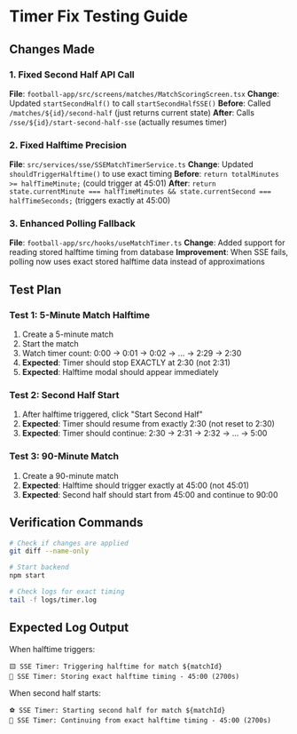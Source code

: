 # Timer Fix Testing Guide

## Changes Made

### 1. Fixed Second Half API Call
**File**: `football-app/src/screens/matches/MatchScoringScreen.tsx`
**Change**: Updated `startSecondHalf()` to call `startSecondHalfSSE()` 
**Before**: Called `/matches/${id}/second-half` (just returns current state)
**After**: Calls `/sse/${id}/start-second-half-sse` (actually resumes timer)

### 2. Fixed Halftime Precision
**File**: `src/services/sse/SSEMatchTimerService.ts`
**Change**: Updated `shouldTriggerHalftime()` to use exact timing
**Before**: `return totalMinutes >= halfTimeMinute;` (could trigger at 45:01)
**After**: `return state.currentMinute === halfTimeMinutes && state.currentSecond === halfTimeSeconds;` (triggers exactly at 45:00)

### 3. Enhanced Polling Fallback
**File**: `football-app/src/hooks/useMatchTimer.ts`
**Change**: Added support for reading stored halftime timing from database
**Improvement**: When SSE fails, polling now uses exact stored halftime data instead of approximations

## Test Plan

### Test 1: 5-Minute Match Halftime
1. Create a 5-minute match
2. Start the match
3. Watch timer count: 0:00 → 0:01 → 0:02 → ... → 2:29 → 2:30
4. **Expected**: Timer should stop EXACTLY at 2:30 (not 2:31)
5. **Expected**: Halftime modal should appear immediately

### Test 2: Second Half Start
1. After halftime triggered, click "Start Second Half"
2. **Expected**: Timer should resume from exactly 2:30 (not reset to 2:30)
3. **Expected**: Timer should continue: 2:30 → 2:31 → 2:32 → ... → 5:00

### Test 3: 90-Minute Match
1. Create a 90-minute match
2. **Expected**: Halftime should trigger exactly at 45:00 (not 45:01)
3. **Expected**: Second half should start from 45:00 and continue to 90:00

## Verification Commands

```bash
# Check if changes are applied
git diff --name-only

# Start backend
npm start

# Check logs for exact timing
tail -f logs/timer.log
```

## Expected Log Output

When halftime triggers:
```
🟨 SSE Timer: Triggering halftime for match ${matchId}
💾 SSE Timer: Storing exact halftime timing - 45:00 (2700s)
```

When second half starts:
```
⚽ SSE Timer: Starting second half for match ${matchId}
🔄 SSE Timer: Continuing from exact halftime timing - 45:00 (2700s)
```